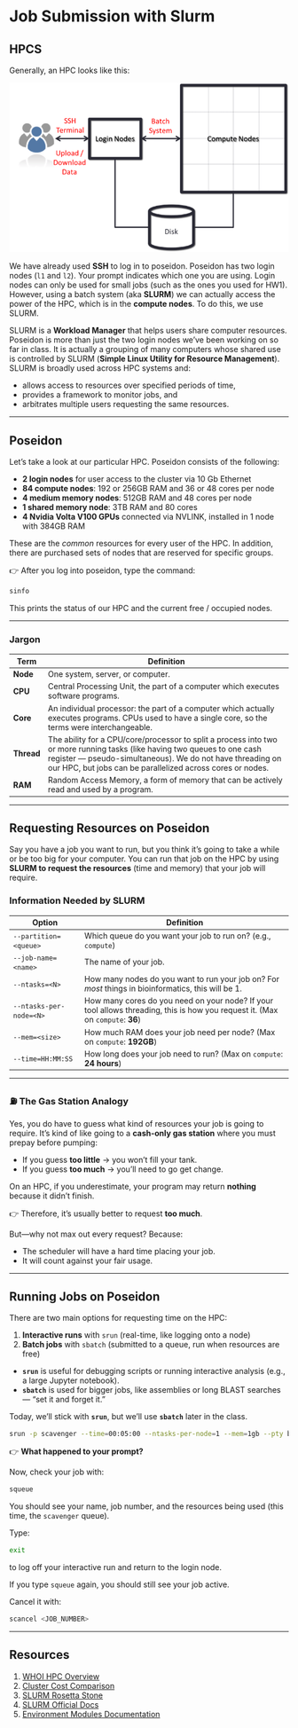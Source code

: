 
# Job Submission with Slurm

## HPCS

Generally, an HPC looks like this:

![Image from Software Carpentry](images/hpc_system_diagram.png)

We have already used **SSH** to log in to poseidon. Poseidon has two login nodes (`l1` and `l2`). Your prompt indicates which one you are using. Login nodes can only be used for small jobs (such as the ones you used for HW1). However, using a batch system (aka **SLURM**) we can actually access the power of the HPC, which is in the **compute nodes**. To do this, we use SLURM.

SLURM is a **Workload Manager** that helps users share computer resources. Poseidon is more than just the two login nodes we’ve been working on so far in class. It is actually a grouping of many computers whose shared use is controlled by SLURM (**Simple Linux Utility for Resource Management**). SLURM is broadly used across HPC systems and:

- allows access to resources over specified periods of time,  
- provides a framework to monitor jobs, and  
- arbitrates multiple users requesting the same resources.  

---

## Poseidon

Let’s take a look at our particular HPC. Poseidon consists of the following:

- **2 login nodes** for user access to the cluster via 10 Gb Ethernet  
- **84 compute nodes**: 192 or 256GB RAM and 36 or 48 cores per node  
- **4 medium memory nodes**: 512GB RAM and 48 cores per node  
- **1 shared memory node**: 3TB RAM and 80 cores  
- **4 Nvidia Volta V100 GPUs** connected via NVLINK, installed in 1 node with 384GB RAM  

These are the *common* resources for every user of the HPC. In addition, there are purchased sets of nodes that are reserved for specific groups.

👉 After you log into poseidon, type the command:

```bash
sinfo
````

This prints the status of our HPC and the current free / occupied nodes.

---

### Jargon

| Term       | Definition                                                                                                                                                                                                                                           |
| ---------- | ---------------------------------------------------------------------------------------------------------------------------------------------------------------------------------------------------------------------------------------------------- |
| **Node**   | One system, server, or computer.                                                                                                                                                                                                                     |
| **CPU**    | Central Processing Unit, the part of a computer which executes software programs.                                                                                                                                                                    |
| **Core**   | An individual processor: the part of a computer which actually executes programs. CPUs used to have a single core, so the terms were interchangeable.                                                                                                |
| **Thread** | The ability for a CPU/core/processor to split a process into two or more running tasks (like having two queues to one cash register — pseudo-simultaneous). We do not have threading on our HPC, but jobs can be parallelized across cores or nodes. |
| **RAM**    | Random Access Memory, a form of memory that can be actively read and used by a program.                                                                                                                                                              |

---

## Requesting Resources on Poseidon

Say you have a job you want to run, but you think it’s going to take a while or be too big for your computer. You can run that job on the HPC by using **SLURM to request the resources** (time and memory) that your job will require.

### Information Needed by SLURM

| Option                  | Definition                                                                                                                     |
| ----------------------- | ------------------------------------------------------------------------------------------------------------------------------ |
| `--partition=<queue>`   | Which queue do you want your job to run on? (e.g., `compute`)                                                                  |
| `--job-name=<name>`     | The name of your job.                                                                                                          |
| `--ntasks=<N>`          | How many nodes do you want to run your job on? For *most* things in bioinformatics, this will be 1.                            |
| `--ntasks-per-node=<N>` | How many cores do you need on your node? If your tool allows threading, this is how you request it. (Max on `compute`: **36**) |
| `--mem=<size>`          | How much RAM does your job need per node? (Max on `compute`: **192GB**)                                                        |
| `--time=HH:MM:SS`       | How long does your job need to run? (Max on `compute`: **24 hours**)                                                           |

---

### ⛽ The Gas Station Analogy

Yes, you do have to guess what kind of resources your job is going to require. It’s kind of like going to a **cash-only gas station** where you must prepay before pumping:

* If you guess **too little** → you won’t fill your tank.
* If you guess **too much** → you’ll need to go get change.

On an HPC, if you underestimate, your program may return **nothing** because it didn’t finish.

👉 Therefore, it’s usually better to request **too much**.

But—why not max out every request? Because:

* The scheduler will have a hard time placing your job.
* It will count against your fair usage.

---

## Running Jobs on Poseidon

There are two main options for requesting time on the HPC:

1. **Interactive runs** with `srun` (real-time, like logging onto a node)
2. **Batch jobs** with `sbatch` (submitted to a queue, run when resources are free)

* **`srun`** is useful for debugging scripts or running interactive analysis (e.g., a large Jupyter notebook).
* **`sbatch`** is used for bigger jobs, like assemblies or long BLAST searches — “set it and forget it.”

Today, we’ll stick with **`srun`**, but we’ll use **`sbatch`** later in the class.

```bash
srun -p scavenger --time=00:05:00 --ntasks-per-node=1 --mem=1gb --pty bash
```

👉 **What happened to your prompt?**

Now, check your job with:

```bash
squeue
```

You should see your name, job number, and the resources being used (this time, the `scavenger` queue).

Type:

```bash
exit
```

to log off your interactive run and return to the login node.

If you type `squeue` again, you should still see your job active.

Cancel it with:

```bash
scancel <JOB_NUMBER>
```

---

## Resources

1. [WHOI HPC Overview](https://hpc.whoi.edu)
2. [Cluster Cost Comparison](https://whoi-it.whoi.edu/hpc-cluster-cost-comparison/)
3. [SLURM Rosetta Stone](https://slurm.schedmd.com/rosetta.pdf)
4. [SLURM Official Docs](https://slurm.schedmd.com/)
5. [Environment Modules Documentation](https://modules.readthedocs.io/en/latest/module.html)

```



